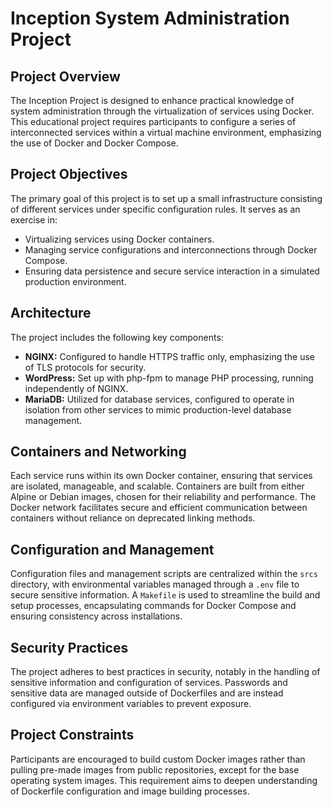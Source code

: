 # Inception System Administration Project

## Project Overview
The Inception Project is designed to enhance practical knowledge of system administration through the virtualization of services using Docker. This educational project requires participants to configure a series of interconnected services within a virtual machine environment, emphasizing the use of Docker and Docker Compose.

## Project Objectives
The primary goal of this project is to set up a small infrastructure consisting of different services under specific configuration rules. It serves as an exercise in:
- Virtualizing services using Docker containers.
- Managing service configurations and interconnections through Docker Compose.
- Ensuring data persistence and secure service interaction in a simulated production environment.

## Architecture
The project includes the following key components:
- **NGINX:** Configured to handle HTTPS traffic only, emphasizing the use of TLS protocols for security.
- **WordPress:** Set up with php-fpm to manage PHP processing, running independently of NGINX.
- **MariaDB:** Utilized for database services, configured to operate in isolation from other services to mimic production-level database management.

## Containers and Networking
Each service runs within its own Docker container, ensuring that services are isolated, manageable, and scalable. Containers are built from either Alpine or Debian images, chosen for their reliability and performance. The Docker network facilitates secure and efficient communication between containers without reliance on deprecated linking methods.

## Configuration and Management
Configuration files and management scripts are centralized within the `srcs` directory, with environmental variables managed through a `.env` file to secure sensitive information. A `Makefile` is used to streamline the build and setup processes, encapsulating commands for Docker Compose and ensuring consistency across installations.

## Security Practices
The project adheres to best practices in security, notably in the handling of sensitive information and configuration of services. Passwords and sensitive data are managed outside of Dockerfiles and are instead configured via environment variables to prevent exposure.

## Project Constraints
Participants are encouraged to build custom Docker images rather than pulling pre-made images from public repositories, except for the base operating system images. This requirement aims to deepen understanding of Dockerfile configuration and image building processes.

